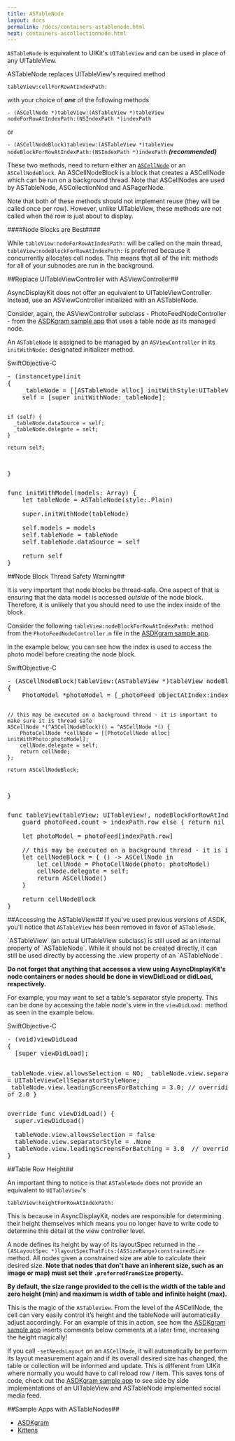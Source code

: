 ```yaml
---
title: ASTableNode
layout: docs
permalink: /docs/containers-astablenode.html
next: containers-ascollectionnode.html
---
```


`ASTableNode` is equivalent to UIKit's `UITableView` and can be used in place of any UITableView. 

ASTableNode replaces UITableView's required method

`tableView:cellForRowAtIndexPath:` 

with your choice of **_one_** of the following methods

`- (ASCellNode *)tableView:(ASTableView *)tableView nodeForRowAtIndexPath:(NSIndexPath *)indexPath` 

or

`- (ASCellNodeBlock)tableView:(ASTableView *)tableView nodeBlockForRowAtIndexPath:(NSIndexPath *)indexPath` **_(recommended)_**

These two methods, need to return either an <a href = "cell-node.html">`ASCellNode`</a> or an `ASCellNodeBlock`. An ASCellNodeBlock is a block that creates a ASCellNode which can be run on a background thread. Note that ASCellNodes are used by ASTableNode, ASCollectionNod and ASPagerNode. 

Note that both of these methods should not implement reuse (they will be called once per row). However, unlike UITableView, these methods are not called when the row is just about to display. 

####Node Blocks are Best####

While `tableView:nodeForRowAtIndexPath:` will be called on the main thread, `tableView:nodeBlockForRowAtIndexPath:` is preferred because it concurrently allocates cell nodes. This means that all of the init: methods for all of your subnodes are run in the background.

##Replace UITableViewController with ASViewController##

AsyncDisplayKit does not offer an equivalent to UITableViewController. Instead, use an ASViewController initialized with an ASTableNode. 

Consider, again, the ASViewController subclass - PhotoFeedNodeController - from the <a href="https://github.com/facebook/AsyncDisplayKit/tree/master/examples/ASDKgram">ASDKgram sample app</a> that uses a table node as its managed node.

An `ASTableNode` is assigned to be managed by an `ASViewController` in its `initWithNode:` designated initializer method. 

<div class = "highlight-group">
<span class="language-toggle"><a data-lang="swift" class="swiftButton">Swift</a><a data-lang="objective-c" class = "active objcButton">Objective-C</a></span>
<div class = "code">
  <pre lang="objc" class="objcCode">
- (instancetype)init
{
    _tableNode = [[ASTableNode alloc] initWithStyle:UITableViewStylePlain];
    self = [super initWithNode:_tableNode];
    
    if (self) {
      _tableNode.dataSource = self;
      _tableNode.delegate = self;
    }
    
    return self;
}
  </pre>

  <pre lang="swift" class = "swiftCode hidden">
func initWithModel(models: Array<Model>) {
    let tableNode = ASTableNode(style:.Plain)

    super.initWithNode(tableNode)

    self.models = models  
    self.tableNode = tableNode
    self.tableNode.dataSource = self
    
    return self
}
</pre>
</div>
</div>

##Node Block Thread Safety Warning##

It is very important that node blocks be thread-safe. One aspect of that is ensuring that the data model is accessed _outside_ of the node block. Therefore, it is unlikely that you should need to use the index inside of the block. 

Consider the following `tableView:nodeBlockForRowAtIndexPath:` method from the `PhotoFeedNodeController.m` file in the <a href="https://github.com/facebook/AsyncDisplayKit/tree/master/examples/ASDKgram">ASDKgram sample app</a>.

In the example below, you can see how the index is used to access the photo model before creating the node block.

<div class = "highlight-group">
<span class="language-toggle"><a data-lang="swift" class="swiftButton">Swift</a><a data-lang="objective-c" class = "active objcButton">Objective-C</a></span>
<div class = "code">
  <pre lang="objc" class="objcCode">
- (ASCellNodeBlock)tableView:(ASTableView *)tableView nodeBlockForRowAtIndexPath:(NSIndexPath *)indexPath
{
    PhotoModel *photoModel = [_photoFeed objectAtIndex:indexPath.row];
    
    // this may be executed on a background thread - it is important to make sure it is thread safe
    ASCellNode *(^ASCellNodeBlock)() = ^ASCellNode *() {
        PhotoCellNode *cellNode = [[PhotoCellNode alloc] initWithPhoto:photoModel];
        cellNode.delegate = self;
        return cellNode;
    };
    
    return ASCellNodeBlock;
}
  </pre>

  <pre lang="swift" class = "swiftCode hidden">
func tableView(tableView: UITableView!, nodeBlockForRowAtIndexPath indexPath: NSIndexPath) -> ASCellNodeBlock! {
    guard photoFeed.count > indexPath.row else { return nil }

    let photoModel = photoFeed[indexPath.row]

    // this may be executed on a background thread - it is important to make sure it is thread safe
    let cellNodeBlock = { () -> ASCellNode in
        let cellNode = PhotoCellNode(photo: photoModel)
        cellNode.delegate = self;
        return ASCellNode()
    }

    return cellNodeBlock
}
</pre>
</div>
</div>


##Accessing the ASTableView##
If you've used previous versions of ASDK, you'll notice that `ASTableView` has been removed in favor of `ASTableNode`.

<div class = "note">
`ASTableView` (an actual UITableView subclass) is still used as an internal property of `ASTableNode`. While it should not be created directly, it can still be used directly by accessing the .view property of an `ASTableNode`.
</div>

**Do not forget that anything that accesses a view using AsyncDisplayKit's node containers or nodes should be done in viewDidLoad or didLoad, respectively.**

For example, you may want to set a table's separator style property. This can be done by accessing the table node's view in the `viewDidLoad:` method as seen in the example below. 

<div class = "highlight-group">
<span class="language-toggle"><a data-lang="swift" class="swiftButton">Swift</a><a data-lang="objective-c" class = "active objcButton">Objective-C</a></span>
<div class = "code">
  <pre lang="objc" class="objcCode">
- (void)viewDidLoad
{
  [super viewDidLoad];
  
  _tableNode.view.allowsSelection = NO;
  _tableNode.view.separatorStyle = UITableViewCellSeparatorStyleNone;
  _tableNode.view.leadingScreensForBatching = 3.0;  // overriding default of 2.0
}
</pre>

<pre lang="swift" class = "swiftCode hidden">
override func viewDidLoad() {
  super.viewDidLoad()

  tableNode.view.allowsSelection = false
  tableNode.view.separatorStyle = .None
  tableNode.view.leadingScreensForBatching = 3.0  // overriding default of 2.0
}
</pre>
</div>
</div>

##Table Row Height##

An important thing to notice is that `ASTableNode` does not provide an equivalent to `UITableView`'s

`tableView:heightForRowAtIndexPath:`

This is because in AsyncDisplayKit, nodes are responsible for determining their height themselves which means you no longer have to write code to determine this detail at the view controller level. 

A node defines its height by way of its layoutSpec returned in the `- (ASLayoutSpec *)layoutSpecThatFits:(ASSizeRange)constrainedSize` method. All nodes given a constrained size are able to calculate their desired size. **Note that nodes that don't have an inherent size, such as an image or map) must set their `.preferredFrameSize` property.** 

**By default, the size range provided to the cell is the width of the table and zero height (min) and maximum is width of table and infinite height (max).**

This is the magic of the `ASTableView`. From the level of the ASCellNode, the cell can very easily control it’s height and the tableNode will automatically adjust accordingly. For an example of this in action, see how the <a href="https://github.com/facebook/AsyncDisplayKit/tree/master/examples/ASDKgram">ASDKgram sample app</a> inserts comments below comments at a later time, increasing the height magically!

If you call `-setNeedsLayout` on an `ASCellNode`, it will automatically be perform its layout measurement again and if its overall desired size has changed, the table or collection will be informed and update. This is different from UIKit where normally you would have to call reload row / item. This saves tons of code, check out the <a href="https://github.com/facebook/AsyncDisplayKit/tree/master/examples/ASDKgram">ASDKgram sample app</a> to see side by side implementations of an UITableView and ASTableNode implemented social media feed. 

##Sample Apps with ASTableNodes##
<ul>
  <li><a href="https://github.com/facebook/AsyncDisplayKit/tree/master/examples/ASDKgram">ASDKgram</a></li>
  <li><a href="https://github.com/facebook/AsyncDisplayKit/tree/master/examples/Kittens">Kittens</a></li>
</ul>
